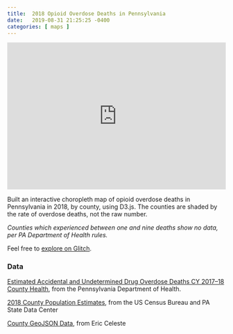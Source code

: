 ```yaml
---
title:  2018 Opioid Overdose Deaths in Pennsylvania
date:   2019-08-31 21:25:25 -0400
categories: [ maps ]
---
```


<div class="glitch-embed-wrap" style="overflow: hidden; padding-top: 67%; position: relative;">
  <iframe
    src="https://glitch.com/embed/#!/embed/pa-opioid-overdoses-2018?path=index.html&previewSize=100"
    title="pa-opioid-overdoses-2018 on Glitch"
    allow="geolocation; microphone; camera; midi; vr; encrypted-media"
    style="border: 0; height: 100%; left: 0; position: absolute; top: 0; width: 100%;">
  </iframe>
</div>

Built an interactive choropleth map of opioid overdose deaths in Pennsylvania in 2018, by county, using D3.js. The counties are shaded by the rate of overdose deaths, not the raw number.

_Counties which experienced between one and nine deaths show no data, per PA Department of Health rules._

Feel free to [explore on Glitch][1].

### Data
[Estimated Accidental and Undetermined Drug Overdose Deaths CY 2017–18 County Health][2], from the Pennsylvania Department of Health.

[2018 County Population Estimates][3], from the US Census Bureau and PA State Data Center

[County GeoJSON Data][4], from Eric Celeste

[1]: https://glitch.com/~pa-opioid-overdoses-2018
[2]: https://data.pa.gov/Opioid-Related/Estimated-Accidental-and-Undetermined-Drug-Overdos/azzc-q64m
[3]: https://www.porh.psu.edu/2018-county-population-estimates-released/
[4]: https://eric.clst.org/tech/usgeojson/
